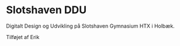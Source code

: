 # Slotshaven DDU
Digitalt Design og Udvikling på Slotshaven Gymnasium HTX i Holbæk.

Tilføjet af Erik

